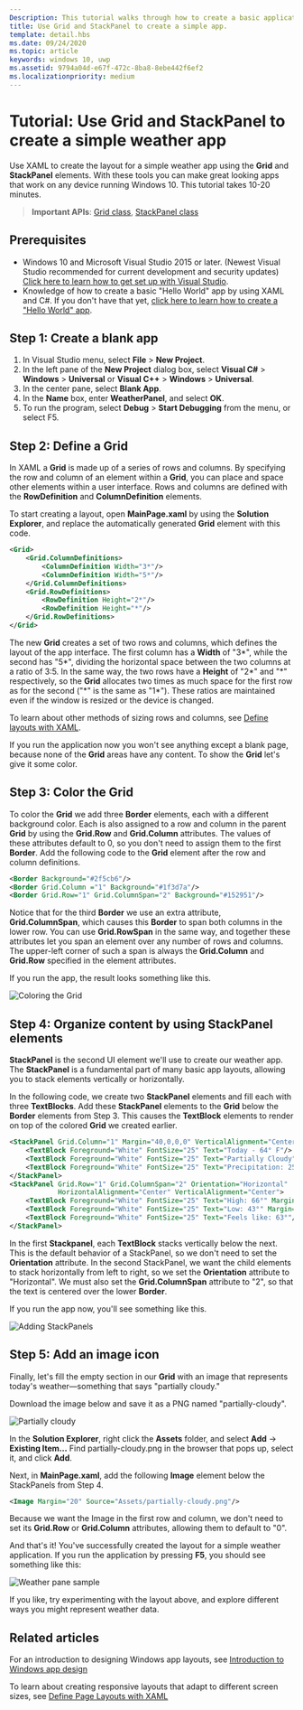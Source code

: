 ```yaml
---
Description: This tutorial walks through how to create a basic application user interface. It explains and demonstrates the use of Grid and StackPanel, two of the most common XAML elements.
title: Use Grid and StackPanel to create a simple app.
template: detail.hbs
ms.date: 09/24/2020
ms.topic: article
keywords: windows 10, uwp
ms.assetid: 9794a04d-e67f-472c-8ba8-8ebe442f6ef2
ms.localizationpriority: medium
---
```

# Tutorial: Use Grid and StackPanel to create a simple weather app

Use XAML to create the layout for a simple weather app using the **Grid** and **StackPanel** elements. With these tools you can make great looking apps that work on any device running Windows 10. This tutorial takes 10-20 minutes.

> **Important APIs**: [Grid class](/uwp/api/windows.ui.xaml.controls.grid), [StackPanel class](/uwp/api/windows.ui.xaml.controls.stackpanel)

## Prerequisites
- Windows 10 and Microsoft Visual Studio 2015 or later. (Newest Visual Studio recommended for current development and security updates) [Click here to learn how to get set up with Visual Studio](../../get-started/get-set-up.md).
- Knowledge of how to create a basic "Hello World" app by using XAML and C#. If you don't have that yet, [click here to learn how to create a "Hello World" app](../../get-started/create-a-hello-world-app-xaml-universal.md).

## Step 1: Create a blank app
1. In Visual Studio menu, select **File** > **New Project**.
2. In the left pane of the **New Project** dialog box, select **Visual C#** > **Windows** > **Universal** or **Visual C++** > **Windows** > **Universal**.
3. In the center pane, select **Blank App**.
4. In the **Name** box, enter **WeatherPanel**, and select **OK**.
5. To run the program, select **Debug** > **Start Debugging** from the menu, or select F5.

## Step 2: Define a Grid
In XAML a **Grid** is made up of a series of rows and columns. By specifying the row and column of an element within a **Grid**, you can place and space other elements within a user interface. Rows and columns are defined with the **RowDefinition** and **ColumnDefinition** elements.

To start creating a layout, open **MainPage.xaml** by using the **Solution Explorer**, and replace the automatically generated **Grid** element with this code.

```xml
<Grid>
    <Grid.ColumnDefinitions>
        <ColumnDefinition Width="3*"/>
        <ColumnDefinition Width="5*"/>
    </Grid.ColumnDefinitions>
    <Grid.RowDefinitions>
        <RowDefinition Height="2*"/>
        <RowDefinition Height="*"/>
    </Grid.RowDefinitions>
</Grid>
```

The new **Grid** creates a set of two rows and columns, which defines the layout of the app interface. The first column has a **Width** of "3\*", while the second has "5\*", dividing the horizontal space between the two columns at a ratio of 3:5. In the same way, the two rows have a **Height** of "2\*" and "\*" respectively, so the **Grid** allocates two times as much space for the first row as for the second ("\*" is the same as "1\*"). These ratios are maintained even if the window is resized or the device is changed.

To learn about other methods of sizing rows and columns, see [Define layouts with XAML](./layouts-with-xaml.md).

If you run the application now you won't see anything except a blank page, because none of the **Grid** areas have any content. To show the **Grid** let's give it some color.

## Step 3: Color the Grid
To color the **Grid** we add three **Border** elements, each with a different background color. Each is also assigned to a row and column in the parent **Grid** by using the **Grid.Row** and **Grid.Column** attributes. The values of these attributes default to 0, so you don't need to assign them to the first **Border**. Add the following code to the **Grid** element after the row and column definitions.

```xml
<Border Background="#2f5cb6"/>
<Border Grid.Column ="1" Background="#1f3d7a"/>
<Border Grid.Row="1" Grid.ColumnSpan="2" Background="#152951"/>
```

Notice that for the third **Border** we use an extra attribute, **Grid.ColumnSpan**, which causes this **Border** to span both columns in the lower row. You can use **Grid.RowSpan** in the same way, and together these attributes let you span an element over any number of rows and columns. The upper-left corner of such a span is always the **Grid.Column** and **Grid.Row** specified in the element attributes.

If you run the app, the result looks something like this.

![Coloring the Grid](images/grid-weather-1.png)

## Step 4: Organize content by using StackPanel elements
**StackPanel** is the second UI element we'll use to create our weather app. The **StackPanel** is a fundamental part of many basic app layouts, allowing you to stack elements vertically or horizontally.

In the following code, we create two **StackPanel** elements and fill each with three **TextBlocks**. Add these **StackPanel** elements to the **Grid** below the **Border** elements from Step 3. This causes the **TextBlock** elements to render on top of the colored **Grid** we created earlier.

```xml
<StackPanel Grid.Column="1" Margin="40,0,0,0" VerticalAlignment="Center">
    <TextBlock Foreground="White" FontSize="25" Text="Today - 64° F"/>
    <TextBlock Foreground="White" FontSize="25" Text="Partially Cloudy"/>
    <TextBlock Foreground="White" FontSize="25" Text="Precipitation: 25%"/>
</StackPanel>
<StackPanel Grid.Row="1" Grid.ColumnSpan="2" Orientation="Horizontal"
            HorizontalAlignment="Center" VerticalAlignment="Center">
    <TextBlock Foreground="White" FontSize="25" Text="High: 66°" Margin="0,0,20,0"/>
    <TextBlock Foreground="White" FontSize="25" Text="Low: 43°" Margin="0,0,20,0"/>
    <TextBlock Foreground="White" FontSize="25" Text="Feels like: 63°"/>
</StackPanel>
```

In the first **Stackpanel**, each **TextBlock** stacks vertically below the next. This is the default behavior of a StackPanel, so we don't need to set the **Orientation** attribute. In the second StackPanel, we want the child elements to stack horizontally from left to right, so we set the **Orientation** attribute to "Horizontal". We must also set the **Grid.ColumnSpan** attribute to "2", so that the text is centered over the lower **Border**.

If you run the app now, you'll see something like this.

![Adding StackPanels](images/grid-weather-2.png)

## Step 5: Add an image icon

Finally, let's fill the empty section in our **Grid** with an image that represents today's weather—something that says "partially cloudy."

Download the image below and save it as a PNG named "partially-cloudy".

![Partially cloudy](images/partially-cloudy.PNG)

In the **Solution Explorer**, right click the **Assets** folder, and select **Add** -> **Existing Item...** Find partially-cloudy.png in the browser that pops up, select it, and click **Add**.

Next, in **MainPage.xaml**, add the following **Image** element below the StackPanels from Step 4.

```xml
<Image Margin="20" Source="Assets/partially-cloudy.png"/>
```

Because we want the Image in the first row and column, we don't need to set its **Grid.Row** or **Grid.Column** attributes, allowing them to default to "0".

And that's it! You've successfully created the layout for a simple weather application. If you run the application by pressing **F5**, you should see something like this:

![Weather pane sample](images/grid-weather-3.PNG)

If you like, try experimenting with the layout above, and explore different ways you might represent weather data.

## Related articles
For an introduction to designing Windows app layouts, see [Introduction to Windows app design](../basics/design-and-ui-intro.md)

To learn about creating responsive layouts that adapt to different screen sizes, see [Define Page Layouts with XAML](./layouts-with-xaml.md)
